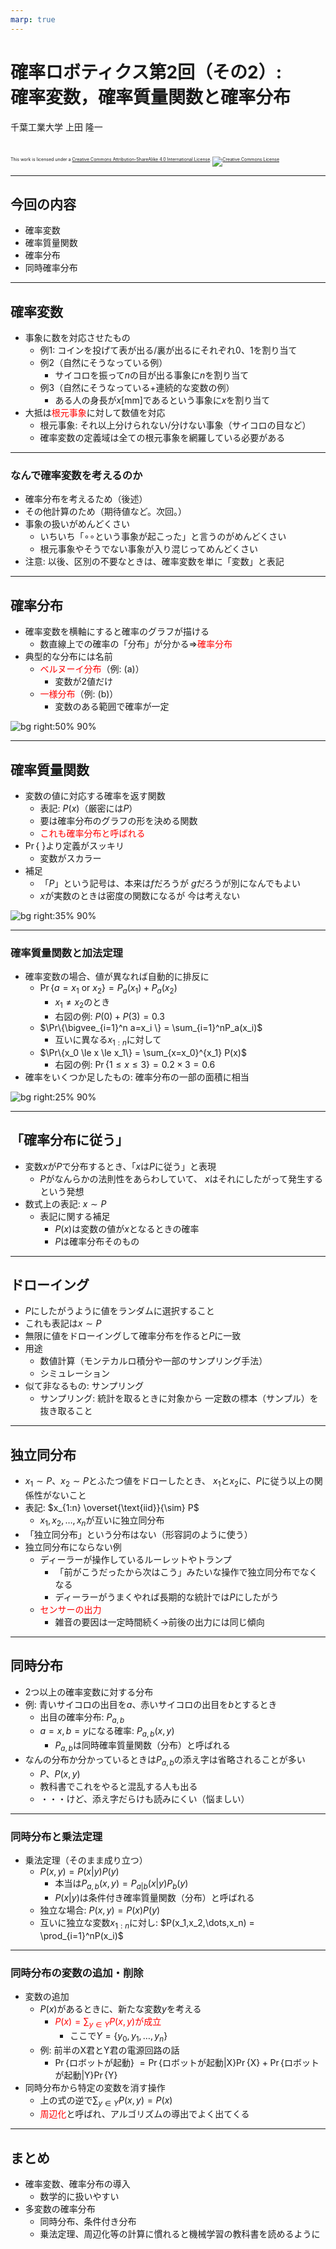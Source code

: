 ```yaml
---
marp: true
---
```


<!-- footer: 確率ロボティクス第2回（その2） -->

# 確率ロボティクス第2回（その2）: <br />確率変数，確率質量関数と確率分布

千葉工業大学 上田 隆一

<br />

<p style="font-size:50%">
This work is licensed under a <a rel="license" href="http://creativecommons.org/licenses/by-sa/4.0/">Creative Commons Attribution-ShareAlike 4.0 International License</a>.
<a rel="license" href="http://creativecommons.org/licenses/by-sa/4.0/">
<img alt="Creative Commons License" style="border-width:0" src="https://i.creativecommons.org/l/by-sa/4.0/88x31.png" /></a>
</p>

---

<!-- paginate: true -->

## 今回の内容

- 確率変数
- 確率質量関数
- 確率分布
- 同時確率分布

---

## 確率変数

- 事象に数を対応させたもの
    - 例1: コインを投げて表が出る/裏が出るにそれぞれ$0$、$1$を割り当て
    - 例2（自然にそうなっている例）
        - サイコロを振って$n$の目が出る事象に$n$を割り当て
    - 例3（自然にそうなっている+連続的な変数の例）
        - ある人の身長が$x$[mm]であるという事象に$x$を割り当て
- 大抵は<span style="color:red">根元事象</span>に対して数値を対応
    - 根元事象: それ以上分けられない/分けない事象（サイコロの目など）
    - 確率変数の定義域は全ての根元事象を網羅している必要がある

---

### なんで確率変数を考えるのか

- 確率分布を考えるため（後述）
- その他計算のため（期待値など。次回。）
- 事象の扱いがめんどくさい
    - いちいち「$\circ\circ$という事象が起こった」と言うのがめんどくさい
    - 根元事象やそうでない事象が入り混じってめんどくさい
- 注意: 以後、区別の不要なときは、確率変数を単に「変数」と表記

---

## 確率分布

- 確率変数を横軸にすると確率のグラフが描ける
    - 数直線上での確率の「分布」が分かる$\Longrightarrow$<span style="color:red">確率分布</span>
- 典型的な分布には名前
    - <span style="color:red">ベルヌーイ分布</span>（例: (a)）
        - 変数が2値だけ
    - <span style="color:red">一様分布</span>（例: (b)）
        - 変数のある範囲で確率が一定

![bg right:50% 90%](./figs/prob_dist.png)

---

## 確率質量関数

- 変数の値に対応する確率を返す関数
    - 表記: $P(x)$（厳密には$P$）
    - 要は確率分布のグラフの形を決める関数
    - <span style="color:red">これも確率分布と呼ばれる</span>
- $\Pr\{$ $\}$より定義がスッキリ
    - 変数がスカラー
- 補足
    - 「$P$」という記号は、本来は$f$だろうが
    $g$だろうが別になんでもよい
    - $x$が実数のときは密度の関数になるが
    今は考えない

![bg right:35% 90%](./figs/prob_dist.png)


---

### 確率質量関数と加法定理

- 確率変数の場合、値が異なれば自動的に排反に
    - $\Pr\{a=x_1 \text{\ or\ } x_2 \} = P_a(x_1) + P_a(x_2)$
        - $x_1 \neq x_2$のとき
        - 右図の例: $P(0) + P(3) = 0.3$
    - $\Pr\{\bigvee_{i=1}^n a=x_i \} = \sum_{i=1}^nP_a(x_i)$
        - 互いに異なる$x_{1:n}$に対して
    - $\Pr\{x_0 \le x \le x_1\} = \sum_{x=x_0}^{x_1} P(x)$
        - 右図の例: $\Pr\{1 \le x \le 3\} = 0.2\times 3 = 0.6$
- 確率をいくつか足したもの: 確率分布の一部の面積に相当

![bg right:25% 90%](./figs/prob_dist_calc.png)

---

## 「確率分布に従う」

- 変数$x$が$P$で分布するとき、「$x$は$P$に従う」と表現
    - $P$がなんらかの法則性をあらわしていて、
    $x$はそれにしたがって発生するという発想
- 数式上の表記: $x \sim P$
    - 表記に関する補足
        - $P(x)$は変数の値が$x$となるときの確率
        - $P$は確率分布そのもの

---

## ドローイング

- $P$にしたがうように値をランダムに選択すること
- これも表記は$x \sim P$
- 無限に値をドローイングして確率分布を作ると$P$に一致
- 用途
    - 数値計算（モンテカルロ積分や一部のサンプリング手法）
    - シミュレーション
- 似て非なるもの: サンプリング
    - サンプリング: 統計を取るときに対象から
    一定数の標本（サンプル）を抜き取ること


---

## 独立同分布

- $x_1 \sim P$、$x_2 \sim P$とふたつ値をドローしたとき、
$x_1$と$x_2$に、$P$に従う以上の関係性がないこと
- 表記: $x_{1:n} \overset{\text{iid}}{\sim} P$
    - $x_1, x_2, \dots, x_n$が互いに独立同分布
- 「独立同分布」という分布はない（形容詞のように使う）
- 独立同分布にならない例
    - ディーラーが操作しているルーレットやトランプ
        - 「前がこうだったから次はこう」みたいな操作で独立同分布でなくなる
        - ディーラーがうまくやれば長期的な統計では$P$にしたがう
    - <span style="color:red">センサーの出力</span>
        - 雑音の要因は一定時間続く$\rightarrow$前後の出力には同じ傾向


---

## 同時分布

- 2つ以上の確率変数に対する分布
- 例: 青いサイコロの出目を$a$、赤いサイコロの出目を$b$とするとき
    - 出目の確率分布: $P_{a,b}$
    - $a=x, b=y$になる確率: $P_{a,b}(x,y)$
        - $P_{a,b}$は同時確率質量関数（分布）と呼ばれる
- なんの分布か分かっているときは$P_{a,b}$の添え字は省略されることが多い
    - $P$、$P(x,y)$
    - 教科書でこれをやると混乱する人も出る
    - ・・・けど、添え字だらけも読みにくい（悩ましい）


---

### 同時分布と乗法定理

- 乗法定理（そのまま成り立つ）
    - $P(x, y) = P(x|y)P(y)$
        - 本当は$P_{a,b}(x, y) = P_{a|b}(x|y)P_{b}(y)$
        - $P(x|y)$は条件付き確率質量関数（分布）と呼ばれる
    - 独立な場合: $P(x, y) = P(x)P(y)$
    - 互いに独立な変数$x_{1:n}$に対し: $P(x_1,x_2,\dots,x_n) = \prod_{i=1}^nP(x_i)$

---

### 同時分布の変数の追加・削除

- 変数の追加
    - $P(x)$があるときに、新たな変数$y$を考える
        - <span style="color:red">$P(x) = \sum_{y \in Y}P(x, y)$が成立</span>
            - ここで$Y= \{y_0, y_1, \dots, y_n\}$
    - 例: 前半のX君とY君の電源回路の話
        - $\Pr\{$ロボットが起動$\}$
            $=\Pr\{$ロボットが起動$|$X$\}\Pr\{$X$\} + \Pr\{$ロボットが起動$|$Y$\}\Pr\{$Y$\}$
- 同時分布から特定の変数を消す操作
    - 上の式の逆で$\sum_{y \in Y}P(x, y) = P(x)$
    - <span style="color:red">周辺化</span>と呼ばれ、アルゴリズムの導出でよく出てくる

---

## まとめ

- 確率変数、確率分布の導入
    - 数学的に扱いやすい
- 多変数の確率分布
    - 同時分布、条件付き分布
    - 乗法定理、周辺化等の計算に慣れると機械学習の教科書を読めるように
